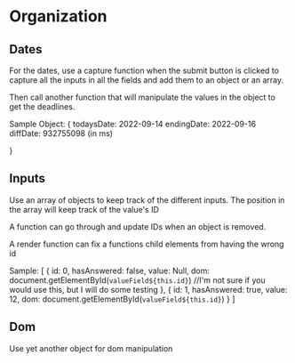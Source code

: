 # Organization
## Dates
For the dates, use a capture function when the submit button is clicked to capture all the inputs in all the fields and add them to an object or an array.

Then call another function that will manipulate the values in the object to get the deadlines.

Sample Object:
{
    todaysDate: 2022-09-14
    endingDate: 2022-09-16
    diffDate: 932755098 (in ms)

}

## Inputs
Use an array of objects to keep track of the different inputs. The position in the array will keep track of the value's ID

A function can go through and update IDs when an object is removed.

A render function can fix a functions child elements from having the wrong id

Sample:
[
    {
        id: 0,
        hasAnswered: false,
        value: Null,
        dom: document.getElementById(`valueField${this.id}`) //I'm not sure if you would use this, but I will do some testing
    },
    {
        id: 1,
        hasAnswered: true,
        value: 12,
        dom: document.getElementById(`valueField${this.id}`)
    }
]

## Dom
Use yet another object for dom manipulation